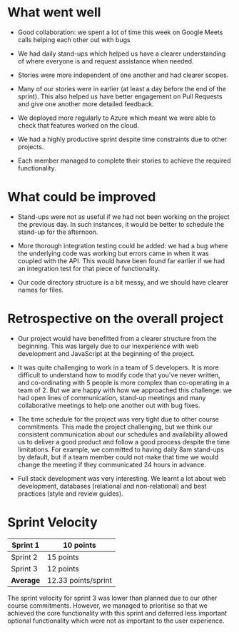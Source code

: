 # What went well

-   Good collaboration: we spent a lot of time this week on Google Meets
    calls helping each other out with bugs

-   We had daily stand-ups which helped us have a clearer understanding
    of where everyone is and request assistance when needed.

-   Stories were more independent of one another and had clearer scopes.

-   Many of our stories were in earlier (at least a day before the end
    of the sprint). This also helped us have better engagement on Pull
    Requests and give one another more detailed feedback.

-   We deployed more regularly to Azure which meant we were able to
    check that features worked on the cloud.

-   We had a highly productive sprint despite time constraints due to
    other projects.

-   Each member managed to complete their stories to achieve the
    required functionality.

# What could be improved

-   Stand-ups were not as useful if we had not been working on the
    project the previous day. In such instances, it would be better to
    schedule the stand-up for the afternoon.

-   More thorough integration testing could be added: we had a bug where
    the underlying code was working but errors came in when it was
    coupled with the API. This would have been found far earlier if we
    had an integration test for that piece of functionality.

-   Our code directory structure is a bit messy, and we should have
    clearer names for files.

# Retrospective on the overall project

-   Our project would have benefitted from a clearer structure from the
    beginning. This was largely due to our inexperience with web
    development and JavaScript at the beginning of the project.

-   It was quite challenging to work in a team of 5 developers. It is
    more difficult to understand how to modify code that you've never
    written, and co-ordinating with 5 people is more complex than
    co-operating in a team of 2. But we are happy with how we approached
    this challenge: we had open lines of communication, stand-up
    meetings and many collaborative meetings to help one another out
    with bug fixes.

-   The time schedule for the project was very tight due to other course
    commitments. This made the project challenging, but we think our
    consistent communication about our schedules and availability
    allowed us to deliver a good product and follow a good process
    despite the time limitations. For example, we committed to having
    daily 8am stand-ups by default, but if a team member could not make
    that time we would change the meeting if they communicated 24 hours
    in advance.

-   Full stack development was very interesting. We learnt a lot about
    web development, databases (relational and non-relational) and best
    practices (style and review guides).

# Sprint Velocity

|     Sprint 1    |     10 points         |
|-----------------|-----------------------|
|     Sprint 2    |     15 points         |
|     Sprint 3    |     12 points         |
| **Average**     | 12.33   points/sprint |

The sprint velocity for sprint 3 was lower than planned due to our other
course commitments. However, we managed to prioritise so that we
achieved the core functionality with this sprint and deferred less
important optional functionality which were not as important to the user
experience.
